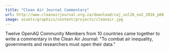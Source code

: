 ```yaml
---
title: "Clean Air Journal Commentary"
url: http://www.cleanairjournal.org.za/download/caj_vol26_no2_2016_p08.pdf
image: assets/graphics/content/projects/cleanair.jpg
---
```


Twelve OpenAQ Community Members from 10 countries came together to write a commentary in the Clean Air Journal: "To combat air inequality, governments and researchers must open their data."
